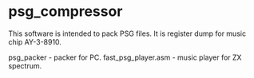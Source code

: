 # psg_compressor

This software is intended to pack PSG files. It is register dump for music chip AY-3-8910.

psg_packer 	    - packer for PC.
fast_psg_player.asm - music player for ZX spectrum.
